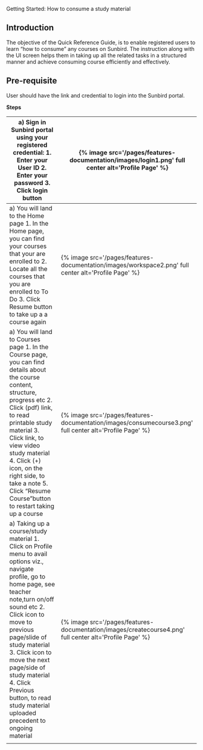Getting Started: How to consume a study material

## Introduction

The objective of the Quick Reference Guide, is to enable registered users to learn “how to consume” any courses on Sunbird. The instruction along with the UI screen helps them in taking up all the related tasks in a structured manner and achieve consuming course efficiently and effectively.

## Pre-requisite

User should have the link and credential to login into the Sunbird portal.

**Steps**

| a) Sign in Sunbird portal using your registered credential:                                                                            1. Enter your User ID                                                                                2. Enter your password                                                                  3. Click login button | {% image src='/pages/features-documentation/images/login1.png' full center alt='Profile Page' %} |
| ---------------------------------------- | ---------------------------------------- |
| a) You will land to the Home page                                                              1. In the Home page, you can find your courses that your are enrolled to                                                                                                  2. Locate all the courses that you are enrolled to To Do                                                                                          3. Click Resume button to take up a a course again | {% image src='/pages/features-documentation/images/workspace2.png' full center alt='Profile Page' %} |
| a)  You will land to Courses page                                                  1. In the Course page, you can find details about the course content, structure, progress etc                                                   2. Click (pdf) link, to read printable study material                            3. Click link, to view video study material                                                                    4. Click (+) icon, on the right side, to take a note                            5. Click “Resume Course”button to restart taking up a course | {% image src='/pages/features-documentation/images/consumecourse3.png' full center alt='Profile Page' %} |
| a)  Taking up  a course/study material                                   1.  Click on Profile menu to avail options viz., navigate profile, go to home page, see teacher note,turn on/off sound etc                                                                            2. Click icon to move to previous page/slide of study material                                                                                      3.  Click icon to move the next page/side of study material                                                                                       4.    Click Previous button, to read study material uploaded precedent to ongoing material | {% image src='/pages/features-documentation/images/createcourse4.png' full center alt='Profile Page' %} |
|                                          |                                          |

